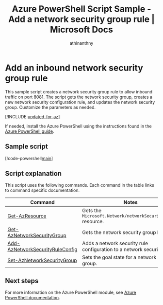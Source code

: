 ﻿---
title: Azure PowerShell Script Sample - Add a network security group rule | Microsoft Docs
description: Azure PowerShell Script Sample - Adds a network security group to allow inbound traffic on a specific port.
services: service-fabric
documentationcenter: 
author: athinanthny
manager: chackdan
editor: 
tags: azure-service-management

ms.assetid: 
ms.service: service-fabric
ms.workload: multiple
ms.topic: sample
ms.date: 11/28/2017
ms.author: atsenthi
ms.custom: mvc
---

# Add an inbound network security group rule

This sample script creates a network security group rule to allow inbound traffic on port 8081.  The script gets the network security group, creates a new network security configuration rule, and updates the network security group. Customize the parameters as needed.

[!INCLUDE [updated-for-az](../../../includes/updated-for-az.md)]

If needed, install the Azure PowerShell using the instructions found in the [Azure PowerShell guide](/powershell/azure/overview). 

## Sample script

[!code-powershell[main](../../../powershell_scripts/service-fabric/add-inbound-nsg-rule/add-inbound-nsg-rule.ps1 "Update the RDP port range values")]

## Script explanation

This script uses the following commands. Each command in the table links to command specific documentation.

| Command | Notes |
|---|---|
| [Get-AzResource](/powershell/module/az.resources/get-azresource) | Gets the `Microsoft.Network/networkSecurityGroups` resource. |
|[Get-AzNetworkSecurityGroup](/powershell/module/az.network/get-aznetworksecuritygroup)| Gets the network security group by name.|
|[Add-AzNetworkSecurityRuleConfig](/powershell/module/az.network/add-aznetworksecurityruleconfig)| Adds a network security rule configuration to a network security group. |
|[Set-AzNetworkSecurityGroup](/powershell/module/az.network/set-aznetworksecuritygroup)| Sets the goal state for a network security group.|

## Next steps

For more information on the Azure PowerShell module, see [Azure PowerShell documentation](/powershell/azure/overview).
